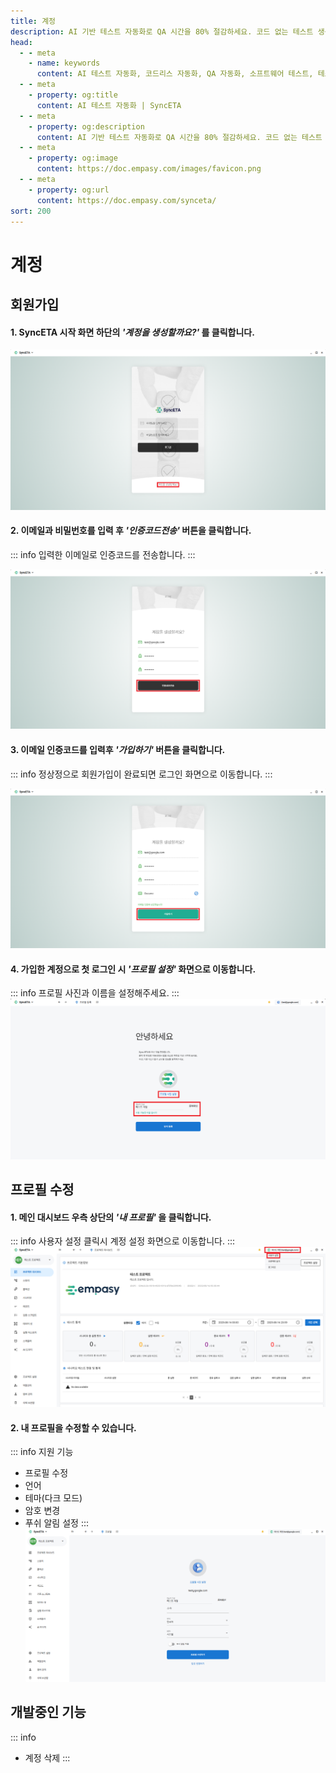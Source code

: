 ```yaml
---
title: 계정
description: AI 기반 테스트 자동화로 QA 시간을 80% 절감하세요. 코드 없는 테스트 생성, 자연어 시나리오 작성, 다양한 플랫폼 지원으로 QA의 새로운 기준을 제시합니다.
head:
  - - meta
    - name: keywords
      content: AI 테스트 자동화, 코드리스 자동화, QA 자동화, 소프트웨어 테스트, 테스트 시나리오 생성, 코드리스 테스트, 자연어 테스트, 테스트 자동화 도구, 테스트 자동화 플랫폼, 테스트 효율화, Playwright , Selenium , QAOps, TestOps, Shift-Left 테스트, Shift‑Right 테스트
  - - meta
    - property: og:title
      content: AI 테스트 자동화 | SyncETA
  - - meta
    - property: og:description
      content: AI 기반 테스트 자동화로 QA 시간을 80% 절감하세요. 코드 없는 테스트 생성, 자연어 시나리오 작성, 다양한 플랫폼 지원으로 QA의 새로운 기준을 제시합니다.
  - - meta
    - property: og:image
      content: https://doc.empasy.com/images/favicon.png
  - - meta
    - property: og:url
      content: https://doc.empasy.com/synceta/
sort: 200
---
```


# 계정

## 회원가입

#### 1. SyncETA 시작 화면 하단의 **_'계정을 생성할까요?'_** 를 클릭합니다.

![계정 생성하기 클릭](./image/account/login_main.png)

#### 2. 이메일과 비밀번호를 입력 후 **_'인증코드전송'_** 버튼을 클릭합니다.

::: info
입력한 이메일로 인증코드를 전송합니다.
:::

![인증코드 전송](./image/account/send_auth_code.png)

#### 3. 이메일 인증코드를 입력후 **_'가입하기'_** 버튼을 클릭합니다.

::: info
정상정으로 회원가입이 완료되면 로그인 화면으로 이동합니다.
:::

![인증코드 입력](./image/account/success_certify.png)

#### 4. 가입한 계정으로 첫 로그인 시 **_'프로필 설정'_** 화면으로 이동합니다.

::: info
프로필 사진과 이름을 설정해주세요.
:::
![프로필 설정](./image/account/set_profile.png)

## 프로필 수정

#### 1. 메인 대시보드 우측 상단의 **_'내 프로필'_** 을 클릭합니다.

::: info
사용자 설정 클릭시 계정 설정 화면으로 이동합니다.
:::
![프로필 수정](./image/account/update_profile.png)

#### 2. 내 프로필을 수정할 수 있습니다.

::: info
지원 기능

- 프로필 수정
- 언어
- 테마(다크 모드)
- 암호 변경
- 푸쉬 알림 설정
  :::
  ![프로필 수정폼](./image/account/update_profile_form.png)

## 개발중인 기능

::: info

- 계정 삭제
  :::

